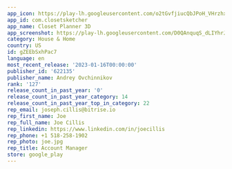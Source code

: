 ```yaml
---
app_icon: https://play-lh.googleusercontent.com/o2tGvfjiucQbJPoH_VHrzhxuOo1R01DZIFT4JHBeMIk5HsOYif-rscU8CgztbvTFyKmI
app_id: com.closetsketcher
app_name: Closet Planner 3D
app_screenshot: https://play-lh.googleusercontent.com/D0QAnquqS_dLIYhrJG94m_r_ukJQVedjJvm-WgN0lezkCpi4IHDEhzeztceNlLkFndk
category: House & Home
country: US
id: gZEEbSxhPac7
language: en
most_recent_release: '2023-01-16T00:00:00'
publisher_id: '622135'
publisher_name: Andrey Ovchinnikov
rank: '127'
release_count_in_past_year: '0'
release_count_in_past_year_category: 14
release_count_in_past_year_top_in_category: 22
rep_email: joseph.cillis@bitrise.io
rep_first_name: Joe
rep_full_name: Joe Cillis
rep_linkedin: https://www.linkedin.com/in/joecillis
rep_phone: +1 518-258-1902
rep_photo: joe.jpg
rep_title: Account Manager
store: google_play
---
```

